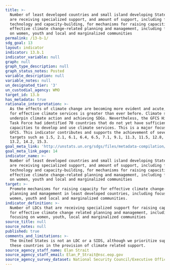 ```yaml
---
title: >-
  Number of least developed countries and small island developing States that
  are receiving specialized support, and amount of support, including finance,
  technology and capacity-building, for mechanisms for raising capacities for
  effective climate change-related planning and management, including focusing
  on women, youth and local and marginalized communities
permalink: /13-b-1/
sdg_goal: 13
layout: indicator
indicator: 13.b.1
indicator_variable: null
graph: null
graph_type_description: null
graph_status_notes: Posted
variable_description: null
variable_notes: null
un_designated_tier: '3'
un_custodial_agency: WMO
target_id: 13.b
has_metadata: true
rationale_interpretation: >-
  As the effects of climate change are becoming more evident and acute, the need
  for effective climate services is greater than ever before. Climate services
  underpin climate action and achieving SDGs. Nevertheless, the GFCS High level
  Task Force had identified 70 countries that do not yet have sufficient
  capacities to develop and use climate services. This is a major focus of the
  GFCS. This indicator contributes and supports the achievement of several
  targets such as 1.5, 2.1, 6.1, 6.4, 6.5, 7.1, 9.1, 11.3, 11.5, 12.8, 13.1,
  13.2, 14.2, 15.3.
goal_meta_link: 'http://unstats.un.org/sdgs/files/metadata-compilation/Metadata-Goal-13.pdf'
goal_meta_link_page: 14
indicator_name: >-
  Number of least developed countries and small island developing States that
  are receiving specialized support, and amount of support, including finance,
  technology and capacity-building, for mechanisms for raising capacities for
  effective climate change-related planning and management, including focusing
  on women, youth and local and marginalized communities
target: >-
  Promote mechanisms for raising capacity for effective climate change-related
  planning and management in least developed countries, including focusing on
  women, youth and local and marginalized communities.
indicator_definition: >-
  Number of LDCs that are receiving specialized support for raising capacities
  for effective climate change related planning and management, including
  focusing on women, youth, local and marginalized communities
source_title: null
source_notes: null
published: true
comments_and_limitations: >-
  The United States is not an LDC or a SIDS, although we prioritize support for
  these countries in the provision of climate related support.
source_agency_staff_name: Elan Strait
source_agency_staff_email: Elan_P_Strait@nsc.eop.gov
source_agency_survey_dataset: National Security Council/Executive Office of the President
---
```

